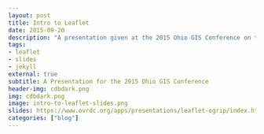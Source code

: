 ```yaml
---
layout: post
title: Intro to Leaflet
date: 2015-09-20
description: "A presentation given at the 2015 Ohio GIS Conference on the Leaflet JavaScript API with several easy to follow examples."
tags:
- leaflet
- slides
- jekyll
external: true
subtitle: A Presentation for the 2015 Ohio GIS Conference
header-img: cdbdark.png
img: cdbdark.png
image: intro-to-leaflet-slides.png
slides: https://www.ovrdc.org/apps/presentations/leaflet-ogrip/index.html#/
categories: ["blog"]
---
```

